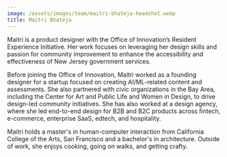 ```yaml
---
image: /assets/images/team/maitri-bhateja-headshot.webp
title: Maitri Bhateja
---
```


Maitri is a product designer with the Office of Innovation’s Resident Experience Initiative. Her work focuses on leveraging her design skills and passion for community improvement to enhance the accessibility and effectiveness of New Jersey government services.

Before joining the Office of Innovation, Maitri worked as a founding designer for a startup focused on creating AI/ML-related content and assessments. She also partnered with civic organizations in the Bay Area, including the Center for Art and Public Life and Women in Design, to drive design-led community initiatives. She has also worked at a design agency, where she led end-to-end design for B2B and B2C products across fintech, e-commerce, enterprise SaaS, edtech, and hospitality.

Maitri holds a master's in human-computer interaction from California College of the Arts, San Francisco and a bachelor's in architecture. Outside of work, she enjoys cooking, going on walks, and getting crafty.

